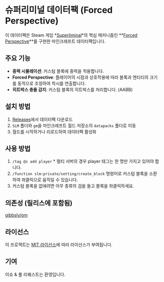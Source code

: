 # 슈퍼리미널 데이터팩 (Forced Perspective)

이 데이터팩은 Steam 게임 *[Superliminal](https://store.steampowered.com/app/1049410/Superliminal/?l=koreana)*의 핵심 메커니즘인 **[Forced Perspective](https://en.wikipedia.org/wiki/Forced_perspective)**를 구현한 마인크래프트 데이터팩입니다.

## 주요 기능

- **중력 시뮬레이션**: 커스텀 블록에 중력을 적용합니다.
- **Forced Perspective**: 플레이어의 시점과 상호작용에 따라 블록과 엔티티의 크기를 동적으로 조정하여 착시를 연출합니다.
- **히트박스 충돌 감지**: 커스텀 블록의 히트박스를 처리합니다. (AABB)

## 설치 방법

1. [Releases](https://github.com/TheSalts/superliminal_datapack/releases)에서 데이터팩 다운로드
2. `SLM` 폴더와 `gm`을 마인크래프트 월드 저장소의 `datapacks` 폴더로 이동
3. 월드를 시작하거나 리로드하여 데이터팩 활성화

## 사용 방법

1. `/tag @s add player` \* 멀티 서버의 경우 player 태그는 한 명만 가지고 있어야 합니다.
2. `/function slm:private/setting/create_block` 명령어로 커스텀 블록을 소환하여 좌클릭으로 움직일 수 있습니다.
3. 커스텀 블록을 없애려면 아무 종류의 검을 들고 블록을 좌클릭하세요.

## 의존성 (릴리스에 포함됨)

[gibbsly/gm](https://github.com/gibbsly/gm)

## 라이선스

이 프로젝트는 [MIT 라이선스](LICENSE)에 따라 라이선스가 부여됩니다.

## 기여

이슈 & 풀 리퀘스트는 환영입니다.
